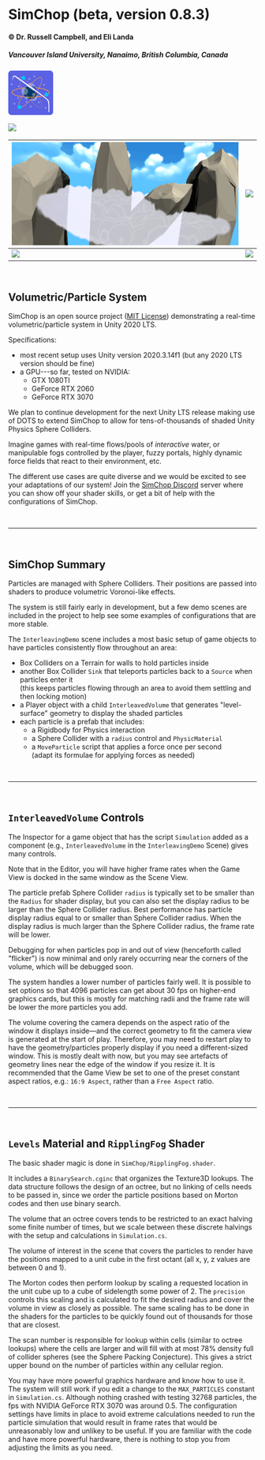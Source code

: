 # SimChop (beta, version 0.8.3)
#### &copy; Dr. Russell Campbell, and Eli Landa
##### Vancouver Island University, Nanaimo, British Columbia, Canada

<img src="images/SimChopIcon.png" width="18%">

[![](https://img.shields.io/discord/849621464541429781.svg?label=discord&logo=discord)](https://discord.gg/N2yPtpFYpE)

| ![](images/Cloud_Sim.gif) | ![](images/Smoke_Effect.gif) |
|---|---|
| ![](images/Squid_tankBetterWater.gif) | ![](images/River_Demo.gif) |

<br>

## Volumetric/Particle System

SimChop is an open source project ([MIT License](LICENSE)) demonstrating a real-time volumetric/particle system in Unity 2020 LTS.

Specifications:

* most recent setup uses Unity version 2020.3.14f1 (but any 2020 LTS version should be fine)
* a GPU---so far, tested on NVIDIA:
    * GTX 1080TI
    * GeForce RTX 2060
    * GeForce RTX 3070 

We plan to continue development for the next Unity LTS release making use of DOTS to extend SimChop to allow for tens-of-thousands of shaded Unity Physics Sphere Colliders.

Imagine games with real-time flows/pools of *interactive* water, or manipulable fogs controlled by the player, fuzzy portals, highly dynamic force fields that react to their environment, etc.

The different use cases are quite diverse and we would be excited to see your adaptations of our system! Join the [SimChop Discord](https://discord.gg/N2yPtpFYpE) server where you can show off your shader skills, or get a bit of help with the configurations of SimChop.

<br>

<hr>

<br>

## SimChop Summary

Particles are managed with Sphere Colliders. Their positions are passed into shaders to produce volumetric Voronoi-like effects.

The system is still fairly early in development, but a few demo scenes are included in the project to help see some examples of configurations that are more stable.

The `InterleavingDemo` scene includes a most basic setup of game objects to have particles consistently flow throughout an area:

* Box Colliders on a Terrain for walls to hold particles inside
* another Box Collider `Sink` that teleports particles back to a `Source` when particles enter it <br> 
(this keeps particles flowing through an area to avoid them settling and then locking motion)
* a Player object with a child `InterleavedVolume` that generates "level-surface" geometry to display the shaded particles
* each particle is a prefab that includes:
    * a Rigidbody for Physics interaction
    * a Sphere Collider with a `radius` control and `PhysicMaterial`
    * a `MoveParticle` script that applies a force once per second <br>
    (adapt its formulae for applying forces as needed)


<br>
<hr>
<br>

## `InterleavedVolume` Controls

The Inspector for a game object that has the script `Simulation` added as a component (e.g., `InterleavedVolume` in the `InterleavingDemo` Scene) gives many controls.

Note that in the Editor, you will have higher frame rates when the Game View is docked in the same window as the Scene View.

The particle prefab Sphere Collider `radius` is typically set to be smaller than the `Radius` for shader display, but you can also set the display radius to be larger than the Sphere Collider radius. Best performance has particle display radius equal to or smaller than Sphere Collider radius. When the display radius is much larger than the Sphere Collider radius, the frame rate will be lower.

Debugging for when particles pop in and out of view (henceforth called "flicker") is now minimal and only rarely occurring near the corners of the volume, which will be debugged soon.

The system handles a lower number of particles fairly well. It is possible to set options so that 4096 particles can get about 30 fps on higher-end graphics cards, but this is mostly for matching radii and the frame rate will be lower the more particles you add.

The volume covering the camera depends on the aspect ratio of the window it displays inside&mdash;and the correct geometry to fit the camera view is generated at the start of play. Therefore, you may need to restart play to have the geometry/particles properly display if you need a different-sized window. This is mostly dealt with now, but you may see artefacts of geometry lines near the edge of the window if you resize it. It is recommended that the Game View be set to one of the preset constant aspect ratios, e.g.: `16:9 Aspect`, rather than a `Free Aspect` ratio.

<br>

<hr>

<br>

## `Levels` Material and `RipplingFog` Shader

The basic shader magic is done in `SimChop/RipplingFog.shader`.

It includes a `BinarySearch.cginc` that organizes the Texture3D lookups. The data structure follows the design of an octree, but no linking of cells needs to be passed in, since we order the particle positions based on Morton codes and then use binary search.

The volume that an octree covers tends to be restricted to an exact halving some finite number of times, but we scale between these discrete halvings with the setup and calculations in `Simulation.cs`.

The volume of interest in the scene that covers the particles to render have the positions mapped to a unit cube in the first octant (all x, y, z values are between 0 and 1).

The Morton codes then perform lookup by scaling a requested location in the unit cube up to a cube of sidelength some power of 2. The `precision` controls this scaling and is calculated to fit the desired radius and cover the volume in view as closely as possible. The same scaling has to be done in the shaders for the particles to be quickly found out of thousands for those that are closest.

The scan number is responsible for lookup within cells (similar to octree lookups) where the cells are larger and will fill with at most 78% density full of collider spheres (see the Sphere Packing Conjecture). This gives a strict upper bound on the number of particles within any cellular region.

 You may have more powerful graphics hardware and know how to use it. The system will still work if you edit a change to the `MAX_PARTICLES` constant in `Simulation.cs`. Although nothing crashed with testing 32768 particles, the fps with NVIDIA GeForce RTX 3070 was around 0.5. The configuration settings have limits in place to avoid extreme calculations needed to run the particle simulation that would result in frame rates that would be unreasonably low and unlikey to be useful. If you are familiar with the code and have more powerful hardware, there is nothing to stop you from adjusting the limits as you need.
 